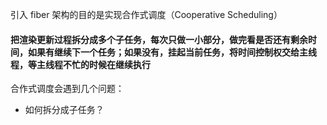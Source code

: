 引入 fiber 架构的目的是实现合作式调度（Cooperative Scheduling）

#### 把渲染更新过程拆分成多个子任务，每次只做一小部分，做完看是否还有剩余时间，如果有继续下一个任务；如果没有，挂起当前任务，将时间控制权交给主线程，等主线程不忙的时候在继续执行

合作式调度会遇到几个问题：

- 如何拆分成子任务？
